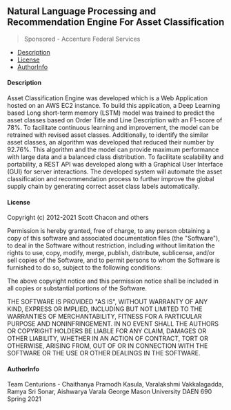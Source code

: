 ## Natural Language Processing and Recommendation Engine For Asset Classification
> Sponsored - Accenture Federal Services

- [Description](#Description)
- [License](#License)
- [AuthorInfo](#AuthorInfo)

<!-- toc -->

#### Description
Asset Classification Engine was developed which is a Web Application hosted on an AWS EC2 instance. To build this application, a Deep Learning based Long short-term memory (LSTM) model was trained to predict the asset classes based on Order Title and Line Description with an F1-score of 78%. To facilitate continuous learning and improvement, the model can be retrained with revised asset classes. Additionally, to identify the similar asset classes, an algorithm was developed that reduced their number by 92.76%. This algorithm and the model can provide maximum performance with large data and a balanced class distribution. To facilitate scalability and portability, a REST API was developed along with a Graphical User Interface (GUI) for server interactions. The developed system will automate the asset classification and recommendation process to further improve the global supply chain by generating correct asset class labels automatically.

#### License
Copyright (c) 2012-2021 Scott Chacon and others

Permission is hereby granted, free of charge, to any person obtaining
a copy of this software and associated documentation files (the
"Software"), to deal in the Software without restriction, including
without limitation the rights to use, copy, modify, merge, publish,
distribute, sublicense, and/or sell copies of the Software, and to
permit persons to whom the Software is furnished to do so, subject to
the following conditions:

The above copyright notice and this permission notice shall be
included in all copies or substantial portions of the Software.

THE SOFTWARE IS PROVIDED "AS IS", WITHOUT WARRANTY OF ANY KIND,
EXPRESS OR IMPLIED, INCLUDING BUT NOT LIMITED TO THE WARRANTIES OF
MERCHANTABILITY, FITNESS FOR A PARTICULAR PURPOSE AND
NONINFRINGEMENT. IN NO EVENT SHALL THE AUTHORS OR COPYRIGHT HOLDERS BE
LIABLE FOR ANY CLAIM, DAMAGES OR OTHER LIABILITY, WHETHER IN AN ACTION
OF CONTRACT, TORT OR OTHERWISE, ARISING FROM, OUT OF OR IN CONNECTION
WITH THE SOFTWARE OR THE USE OR OTHER DEALINGS IN THE SOFTWARE.

#### AuthorInfo
Team Centurions - Chaithanya Pramodh Kasula, Varalakshmi Vakkalagadda, Ramya Sri Sonar, Aishwarya Varala
George Mason University
DAEN 690
Spring 2021
